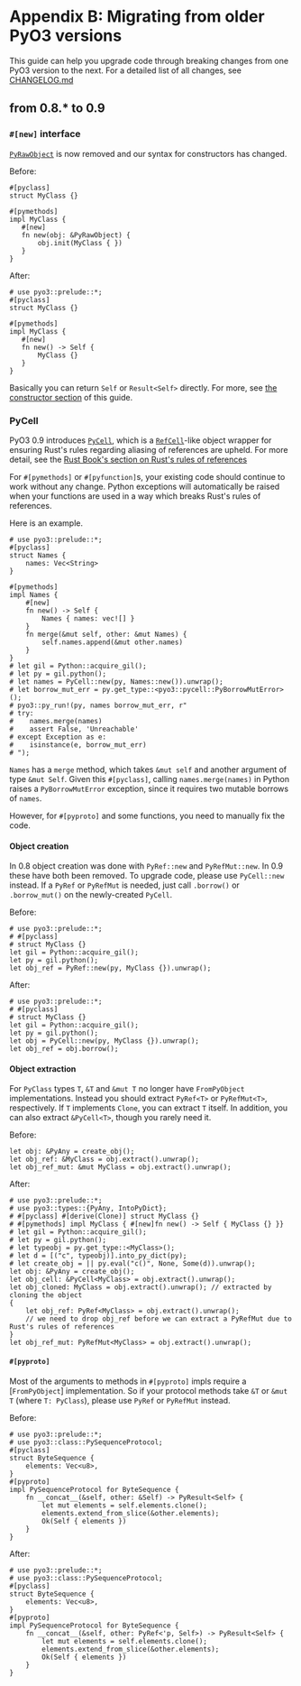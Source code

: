 # Appendix B: Migrating from older PyO3 versions
This guide can help you upgrade code through breaking changes from one PyO3 version to the next. For a detailed list of all changes, see [CHANGELOG.md](https://github.com/PyO3/pyo3/blob/master/CHANGELOG.md)
## from 0.8.* to 0.9

### `#[new]` interface
[`PyRawObject`](https://docs.rs/pyo3/0.8.5/pyo3/type_object/struct.PyRawObject.html)
is now removed and our syntax for constructors has changed.

Before:
```compile_fail
#[pyclass]
struct MyClass {}

#[pymethods]
impl MyClass {
   #[new]
   fn new(obj: &PyRawObject) {
       obj.init(MyClass { })
   }
}
```

After:
```
# use pyo3::prelude::*;
#[pyclass]
struct MyClass {}

#[pymethods]
impl MyClass {
   #[new]
   fn new() -> Self {
       MyClass {}
   }
}
```

Basically you can return `Self` or `Result<Self>` directly.
For more, see [the constructor section](https://pyo3.rs/master/class.html#constructor) of this guide.

### PyCell
PyO3 0.9 introduces [`PyCell`](https://pyo3.rs/master/doc/pyo3/pycell/struct.PyCell.html), which is
a [`RefCell`](https://doc.rust-lang.org/std/cell/struct.RefCell.html)-like object wrapper
for ensuring Rust's rules regarding aliasing of references are upheld.
For more detail, see the
[Rust Book's section on Rust's rules of references](https://doc.rust-lang.org/book/ch04-02-references-and-borrowing.html#the-rules-of-references)

For `#[pymethods]` or `#[pyfunction]`s, your existing code should continue to work without any change.
Python exceptions will automatically be raised when your functions are used in a way which breaks Rust's
rules of references.

Here is an example.
```
# use pyo3::prelude::*;
#[pyclass]
struct Names {
    names: Vec<String>
}

#[pymethods]
impl Names {
    #[new]
    fn new() -> Self {
        Names { names: vec![] }
    }
    fn merge(&mut self, other: &mut Names) {
        self.names.append(&mut other.names)
    }
}
# let gil = Python::acquire_gil();
# let py = gil.python();
# let names = PyCell::new(py, Names::new()).unwrap();
# let borrow_mut_err = py.get_type::<pyo3::pycell::PyBorrowMutError>();
# pyo3::py_run!(py, names borrow_mut_err, r"
# try:
#    names.merge(names)
#    assert False, 'Unreachable'
# except Exception as e:
#    isinstance(e, borrow_mut_err)
# ");
```
`Names` has a `merge` method, which takes `&mut self` and another argument of type `&mut Self`.
Given this `#[pyclass]`, calling `names.merge(names)` in Python raises a `PyBorrowMutError` exception,
since it requires two mutable borrows of `names`.

However, for `#[pyproto]` and some functions, you need to manually fix the code.

#### Object creation
In 0.8 object creation was done with `PyRef::new` and `PyRefMut::new`.
In 0.9 these have both been removed.
To upgrade code, please use `PyCell::new` instead.
If a `PyRef` or `PyRefMut` is needed, just call `.borrow()` or `.borrow_mut()`
on the newly-created `PyCell`.

Before:
```compile_fail
# use pyo3::prelude::*;
# #[pyclass]
# struct MyClass {}
let gil = Python::acquire_gil();
let py = gil.python();
let obj_ref = PyRef::new(py, MyClass {}).unwrap();
```

After:
```
# use pyo3::prelude::*;
# #[pyclass]
# struct MyClass {}
let gil = Python::acquire_gil();
let py = gil.python();
let obj = PyCell::new(py, MyClass {}).unwrap();
let obj_ref = obj.borrow();
```

#### Object extraction
For `PyClass` types `T`, `&T` and `&mut T` no longer have `FromPyObject` implementations.
Instead you should extract `PyRef<T>` or `PyRefMut<T>`, respectively.
If `T` implements `Clone`, you can extract `T` itself.
In addition, you can also extract `&PyCell<T>`, though you rarely need it.

Before:
```ignore
let obj: &PyAny = create_obj();
let obj_ref: &MyClass = obj.extract().unwrap();
let obj_ref_mut: &mut MyClass = obj.extract().unwrap();
```

After:
```
# use pyo3::prelude::*;
# use pyo3::types::{PyAny, IntoPyDict};
# #[pyclass] #[derive(Clone)] struct MyClass {}
# #[pymethods] impl MyClass { #[new]fn new() -> Self { MyClass {} }}
# let gil = Python::acquire_gil();
# let py = gil.python();
# let typeobj = py.get_type::<MyClass>();
# let d = [("c", typeobj)].into_py_dict(py);
# let create_obj = || py.eval("c()", None, Some(d)).unwrap();
let obj: &PyAny = create_obj();
let obj_cell: &PyCell<MyClass> = obj.extract().unwrap();
let obj_cloned: MyClass = obj.extract().unwrap(); // extracted by cloning the object
{
    let obj_ref: PyRef<MyClass> = obj.extract().unwrap();
    // we need to drop obj_ref before we can extract a PyRefMut due to Rust's rules of references
}
let obj_ref_mut: PyRefMut<MyClass> = obj.extract().unwrap();
```


#### `#[pyproto]`
Most of the arguments to methods in `#[pyproto]` impls require a [`FromPyObject`] implementation.
So if your protocol methods take `&T` or `&mut T` (where `T: PyClass`),
please use `PyRef` or `PyRefMut` instead.

Before:
```compile_fail
# use pyo3::prelude::*;
# use pyo3::class::PySequenceProtocol;
#[pyclass]
struct ByteSequence {
    elements: Vec<u8>,
}
#[pyproto]
impl PySequenceProtocol for ByteSequence {
    fn __concat__(&self, other: &Self) -> PyResult<Self> {
        let mut elements = self.elements.clone();
        elements.extend_from_slice(&other.elements);
        Ok(Self { elements })
    }
}
```

After:
```
# use pyo3::prelude::*;
# use pyo3::class::PySequenceProtocol;
#[pyclass]
struct ByteSequence {
    elements: Vec<u8>,
}
#[pyproto]
impl PySequenceProtocol for ByteSequence {
    fn __concat__(&self, other: PyRef<'p, Self>) -> PyResult<Self> {
        let mut elements = self.elements.clone();
        elements.extend_from_slice(&other.elements);
        Ok(Self { elements })
    }
}
```
